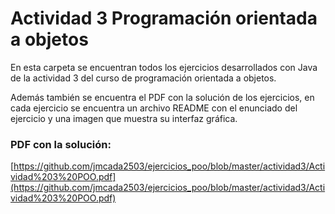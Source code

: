 # Actividad 3 Programación orientada a objetos

En esta carpeta se encuentran todos los ejercicios desarrollados con Java de la actividad 3 del curso de programación orientada a objetos.

Además también se encuentra el PDF con la solución de los ejercicios, en cada ejercicio se encuentra un archivo README con el enunciado del ejercicio y una imagen que muestra su interfaz gráfica.

### PDF con la solución:
[https://github.com/jmcada2503/ejercicios_poo/blob/master/actividad3/Actividad%203%20POO.pdf](https://github.com/jmcada2503/ejercicios_poo/blob/master/actividad3/Actividad%203%20POO.pdf)
